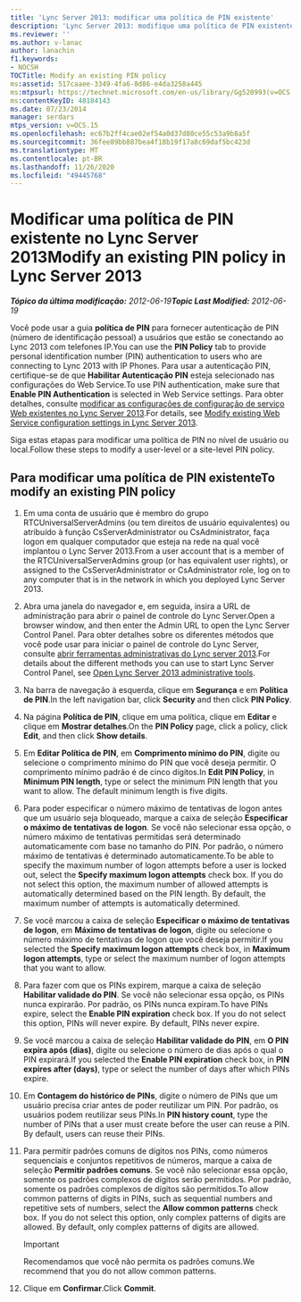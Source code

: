 ```yaml
---
title: 'Lync Server 2013: modificar uma política de PIN existente'
description: 'Lync Server 2013: modifique uma política de PIN existente.'
ms.reviewer: ''
ms.author: v-lanac
author: lanachin
f1.keywords:
- NOCSH
TOCTitle: Modify an existing PIN policy
ms:assetid: 517caaee-3349-4fa6-8d86-e4da3258a445
ms:mtpsurl: https://technet.microsoft.com/en-us/library/Gg520993(v=OCS.15)
ms:contentKeyID: 48184143
ms.date: 07/23/2014
manager: serdars
mtps_version: v=OCS.15
ms.openlocfilehash: ec67b2ff4cae02ef54a0d37d80ce55c53a9b8a5f
ms.sourcegitcommit: 36fee89bb887bea4f18b19f17a8c69daf5bc423d
ms.translationtype: MT
ms.contentlocale: pt-BR
ms.lasthandoff: 11/26/2020
ms.locfileid: "49445768"
---
```

# <a name="modify-an-existing-pin-policy-in-lync-server-2013"></a><span data-ttu-id="4dce0-103">Modificar uma política de PIN existente no Lync Server 2013</span><span class="sxs-lookup"><span data-stu-id="4dce0-103">Modify an existing PIN policy in Lync Server 2013</span></span>

<div data-xmlns="http://www.w3.org/1999/xhtml">

<div class="topic" data-xmlns="http://www.w3.org/1999/xhtml" data-msxsl="urn:schemas-microsoft-com:xslt" data-cs="https://msdn.microsoft.com/">

<div data-asp="https://msdn2.microsoft.com/asp">



</div>

<div id="mainSection">

<div id="mainBody"><span data-ttu-id="4dce0-104">

<span> </span></span><span class="sxs-lookup"><span data-stu-id="4dce0-104">

<span> </span></span></span>

<span data-ttu-id="4dce0-105">_**Tópico da última modificação:** 2012-06-19_</span><span class="sxs-lookup"><span data-stu-id="4dce0-105">_**Topic Last Modified:** 2012-06-19_</span></span>

<span data-ttu-id="4dce0-106">Você pode usar a guia **política de PIN** para fornecer autenticação de PIN (número de identificação pessoal) a usuários que estão se conectando ao Lync 2013 com telefones IP.</span><span class="sxs-lookup"><span data-stu-id="4dce0-106">You can use the **PIN Policy** tab to provide personal identification number (PIN) authentication to users who are connecting to Lync 2013 with IP Phones.</span></span> <span data-ttu-id="4dce0-107">Para usar a autenticação PIN, certifique-se de que **Habilitar Autenticação PIN** esteja selecionado nas configurações do Web Service.</span><span class="sxs-lookup"><span data-stu-id="4dce0-107">To use PIN authentication, make sure that **Enable PIN Authentication** is selected in Web Service settings.</span></span> <span data-ttu-id="4dce0-108">Para obter detalhes, consulte [modificar as configurações de configuração de serviço Web existentes no Lync Server 2013](lync-server-2013-modify-existing-web-service-configuration-settings.md).</span><span class="sxs-lookup"><span data-stu-id="4dce0-108">For details, see [Modify existing Web Service configuration settings in Lync Server 2013](lync-server-2013-modify-existing-web-service-configuration-settings.md).</span></span>

<span data-ttu-id="4dce0-109">Siga estas etapas para modificar uma política de PIN no nível de usuário ou local.</span><span class="sxs-lookup"><span data-stu-id="4dce0-109">Follow these steps to modify a user-level or a site-level PIN policy.</span></span>

<div>

## <a name="to-modify-an-existing-pin-policy"></a><span data-ttu-id="4dce0-110">Para modificar uma política de PIN existente</span><span class="sxs-lookup"><span data-stu-id="4dce0-110">To modify an existing PIN policy</span></span>

1.  <span data-ttu-id="4dce0-111">Em uma conta de usuário que é membro do grupo RTCUniversalServerAdmins (ou tem direitos de usuário equivalentes) ou atribuído à função CsServerAdministrator ou CsAdministrator, faça logon em qualquer computador que esteja na rede na qual você implantou o Lync Server 2013.</span><span class="sxs-lookup"><span data-stu-id="4dce0-111">From a user account that is a member of the RTCUniversalServerAdmins group (or has equivalent user rights), or assigned to the CsServerAdministrator or CsAdministrator role, log on to any computer that is in the network in which you deployed Lync Server 2013.</span></span>

2.  <span data-ttu-id="4dce0-112">Abra uma janela do navegador e, em seguida, insira a URL de administração para abrir o painel de controle do Lync Server.</span><span class="sxs-lookup"><span data-stu-id="4dce0-112">Open a browser window, and then enter the Admin URL to open the Lync Server Control Panel.</span></span> <span data-ttu-id="4dce0-113">Para obter detalhes sobre os diferentes métodos que você pode usar para iniciar o painel de controle do Lync Server, consulte [abrir ferramentas administrativas do Lync server 2013](lync-server-2013-open-lync-server-administrative-tools.md).</span><span class="sxs-lookup"><span data-stu-id="4dce0-113">For details about the different methods you can use to start Lync Server Control Panel, see [Open Lync Server 2013 administrative tools](lync-server-2013-open-lync-server-administrative-tools.md).</span></span>

3.  <span data-ttu-id="4dce0-114">Na barra de navegação à esquerda, clique em **Segurança** e em **Política de PIN**.</span><span class="sxs-lookup"><span data-stu-id="4dce0-114">In the left navigation bar, click **Security** and then click **PIN Policy**.</span></span>

4.  <span data-ttu-id="4dce0-115">Na página **Política de PIN**, clique em uma política, clique em **Editar** e clique em **Mostrar detalhes**.</span><span class="sxs-lookup"><span data-stu-id="4dce0-115">On the **PIN Policy** page, click a policy, click **Edit**, and then click **Show details**.</span></span>

5.  <span data-ttu-id="4dce0-p103">Em **Editar Política de PIN**, em **Comprimento mínimo do PIN**, digite ou selecione o comprimento mínimo do PIN que você deseja permitir. O comprimento mínimo padrão é de cinco dígitos.</span><span class="sxs-lookup"><span data-stu-id="4dce0-p103">In **Edit PIN Policy**, in **Minimum PIN length**, type or select the minimum PIN length that you want to allow. The default minimum length is five digits.</span></span>

6.  <span data-ttu-id="4dce0-p104">Para poder especificar o número máximo de tentativas de logon antes que um usuário seja bloqueado, marque a caixa de seleção **Especificar o máximo de tentativas de logon**. Se você não selecionar essa opção, o número máximo de tentativas permitidas será determinado automaticamente com base no tamanho do PIN. Por padrão, o número máximo de tentativas é determinado automaticamente.</span><span class="sxs-lookup"><span data-stu-id="4dce0-p104">To be able to specify the maximum number of logon attempts before a user is locked out, select the **Specify maximum logon attempts** check box. If you do not select this option, the maximum number of allowed attempts is automatically determined based on the PIN length. By default, the maximum number of attempts is automatically determined.</span></span>

7.  <span data-ttu-id="4dce0-121">Se você marcou a caixa de seleção **Especificar o máximo de tentativas de logon**, em **Máximo de tentativas de logon**, digite ou selecione o número máximo de tentativas de logon que você deseja permitir.</span><span class="sxs-lookup"><span data-stu-id="4dce0-121">If you selected the **Specify maximum logon attempts** check box, in **Maximum logon attempts**, type or select the maximum number of logon attempts that you want to allow.</span></span>

8.  <span data-ttu-id="4dce0-p105">Para fazer com que os PINs expirem, marque a caixa de seleção **Habilitar validade do PIN**. Se você não selecionar essa opção, os PINs nunca expirarão. Por padrão, os PINs nunca expiram.</span><span class="sxs-lookup"><span data-stu-id="4dce0-p105">To have PINs expire, select the **Enable PIN expiration** check box. If you do not select this option, PINs will never expire. By default, PINs never expire.</span></span>

9.  <span data-ttu-id="4dce0-125">Se você marcou a caixa de seleção **Habilitar validade do PIN**, em **O PIN expira após (dias)**, digite ou selecione o número de dias após o qual o PIN expirará.</span><span class="sxs-lookup"><span data-stu-id="4dce0-125">If you selected the **Enable PIN expiration** check box, in **PIN expires after (days)**, type or select the number of days after which PINs expire.</span></span>

10. <span data-ttu-id="4dce0-p106">Em **Contagem do histórico de PINs**, digite o número de PINs que um usuário precisa criar antes de poder reutilizar um PIN. Por padrão, os usuários podem reutilizar seus PINs.</span><span class="sxs-lookup"><span data-stu-id="4dce0-p106">In **PIN history count**, type the number of PINs that a user must create before the user can reuse a PIN. By default, users can reuse their PINs.</span></span>

11. <span data-ttu-id="4dce0-p107">Para permitir padrões comuns de dígitos nos PINs, como números sequenciais e conjuntos repetitivos de números, marque a caixa de seleção **Permitir padrões comuns**. Se você não selecionar essa opção, somente os padrões complexos de dígitos serão permitidos. Por padrão, somente os padrões complexos de dígitos são permitidos.</span><span class="sxs-lookup"><span data-stu-id="4dce0-p107">To allow common patterns of digits in PINs, such as sequential numbers and repetitive sets of numbers, select the **Allow common patterns** check box. If you do not select this option, only complex patterns of digits are allowed. By default, only complex patterns of digits are allowed.</span></span>
    
    <div>
    

    > [!IMPORTANT]  
    > <span data-ttu-id="4dce0-131">Recomendamos que você não permita os padrões comuns.</span><span class="sxs-lookup"><span data-stu-id="4dce0-131">We recommend that you do not allow common patterns.</span></span>

    
    </div>

12. <span data-ttu-id="4dce0-132">Clique em **Confirmar**.</span><span class="sxs-lookup"><span data-stu-id="4dce0-132">Click **Commit**.</span></span>

<span data-ttu-id="4dce0-133"></div>

</div>

<span> </span>

</div>

</div>

</span><span class="sxs-lookup"><span data-stu-id="4dce0-133"></div>

</div>

<span> </span>

</div>

</div>

</span></span></div>

